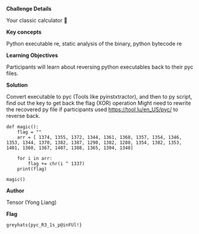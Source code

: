 **Challenge Details**

Your classic calculator 🙂

**Key concepts**

Python executable re, static analysis of the binary, python bytecode re

**Learning Objectives**

Participants will learn about reversing python executables back to their pyc files.

**Solution**

Convert executable to pyc (Tools like pyinstxtractor), and then to py script, find out the key to get back the flag (XOR) operation
Might need to rewrite the recovered py file if participants used https://tool.lu/en_US/pyc/ to reverse back.

```
def magic():
    flag = ""
    arr = [ 1374, 1355, 1372, 1344, 1361, 1368, 1357, 1354, 1346, 1353, 1344, 1370, 1382, 1387, 1290, 1382, 1288, 1354, 1382, 1353, 1401, 1360, 1367, 1407, 1388, 1365, 1304, 1348]
    
    for i in arr:
        flag += chr(i ^ 1337)
    print(flag)

magic()
```

**Author**

Tensor (Yong Liang)

**Flag**

`greyhats{pyc_R3_1s_p@inFUl!}`

